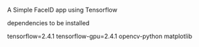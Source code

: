 A Simple FaceID app using Tensorflow

dependencies to be installed

tensorflow=2.4.1
tensorflow-gpu=2.4.1
opencv-python matplotlib
